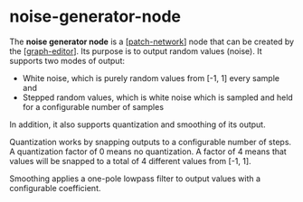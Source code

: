 # noise-generator-node

The **noise generator node** is a [[patch-network]] node that can be created by the [[graph-editor]].  Its purpose is to output random values (noise).  It supports two modes of output:

 * White noise, which is purely random values from [-1, 1] every sample and
 * Stepped random values, which is white noise which is sampled and held for a configurable number of samples

In addition, it also supports quantization and smoothing of its output.

Quantization works by snapping outputs to a configurable number of steps.  A quantization factor of 0 means no quantization.  A factor of 4 means that values will be snapped to a total of 4 different values from [-1, 1].

Smoothing applies a one-pole lowpass filter to output values with a configurable coefficient.

[//begin]: # "Autogenerated link references for markdown compatibility"
[patch-network]: patch-network "patch-network"
[graph-editor]: graph-editor "graph editor"
[//end]: # "Autogenerated link references"